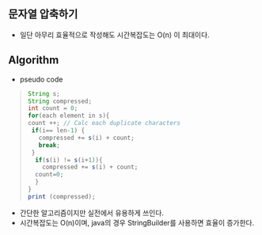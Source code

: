 
## 문자열 압축하기
- 일단 아무리 효율적으로 작성해도 시간복잡도는 O(n) 이 최대이다.

## Algorithm
- pseudo code
> ```java
> String s;
> String compressed;
> int count = 0;
> for(each element in s){
> count ++; // Calc each duplicate characters
>  if(i== len-1) {
>    compressed += s(i) + count;
>	 break;
>  }
>   if(s(i) != s(i+1)){
>     compressed += s(i) + count;
>	count=0;
>   }   
> }
> print (compressed);
> ```

- 간단한 알고리즘이지만 실전에서 유용하게 쓰인다.
- 시간복잡도는 O(n)이며, java의 경우 StringBuilder를 사용하면 효율이 증가한다.
